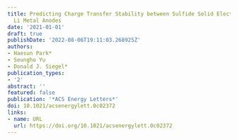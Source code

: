 ```yaml
---
title: Predicting Charge Transfer Stability between Sulfide Solid Electrolytes and
  Li Metal Anodes
date: '2021-01-01'
draft: true
publishDate: '2022-08-06T19:11:03.268925Z'
authors:
- Haesun Park*
- Seungho Yu
- Donald J. Siegel*
publication_types:
- '2'
abstract: ''
featured: false
publication: '*ACS Energy Letters*'
doi: 10.1021/acsenergylett.0c02372
links:
- name: URL
  url: https://doi.org/10.1021/acsenergylett.0c02372
---
```


